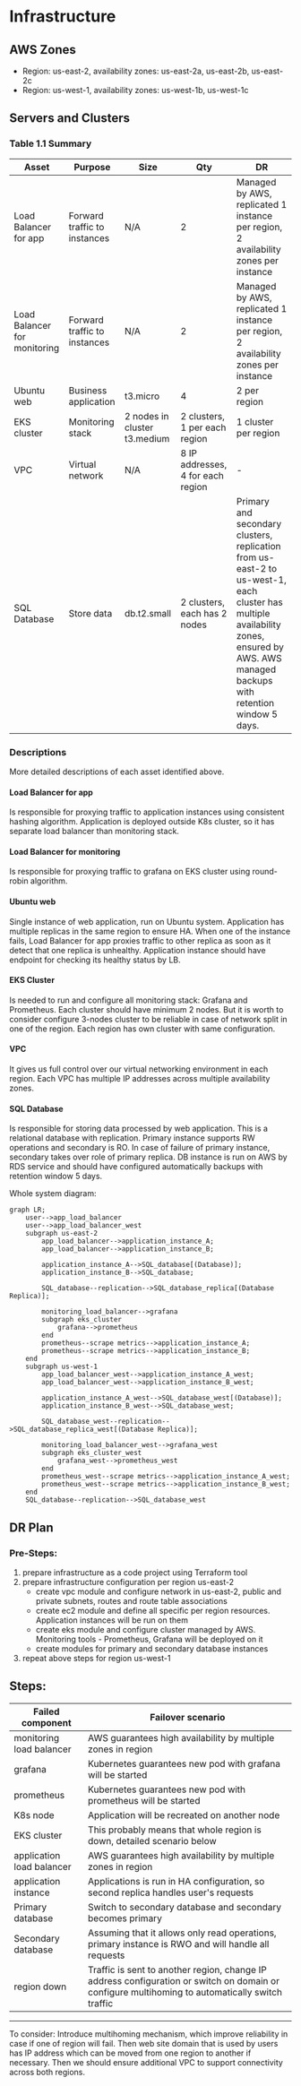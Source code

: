 # Infrastructure

## AWS Zones
- Region: us-east-2, availability zones: us-east-2a, us-east-2b, us-east-2c
- Region: us-west-1, availability zones: us-west-1b, us-west-1c

## Servers and Clusters

### Table 1.1 Summary
| Asset                        | Purpose                      | Size                                                                | Qty                               | DR                                                                                                                                                                                       |
|------------------------------|------------------------------|---------------------------------------------------------------------|-----------------------------------|------------------------------------------------------------------------------------------------------------------------------------------------------------------------------------------|
| Load Balancer for app        | Forward traffic to instances | N/A                                                                 | 2                                 | Managed by AWS, replicated 1 instance per region, 2 availability zones per instance                                                                                                      | 
| Load Balancer for monitoring | Forward traffic to instances | N/A                                                                 | 2                                 | Managed by AWS, replicated 1 instance per region, 2 availability zones per instance                                                                                                      | 
| Ubuntu web                   | Business application         | t3.micro                                                            | 4                                 | 2 per region                                                                                                                                                                             |
| EKS cluster                  | Monitoring stack             | 2 nodes in cluster t3.medium                                        | 2 clusters, 1 per each region     | 1 cluster per region                                                                                                                                                                     |
| VPC                          | Virtual network              | N/A                                                                 | 8 IP addresses, 4 for each region | -                                                                                                                                                                                        |                              
| SQL Database                 | Store data                   | db.t2.small                                                         | 2 clusters, each has 2 nodes      | Primary and secondary clusters, replication from us-east-2 to us-west-1, each cluster has multiple availability zones, ensured by AWS. AWS managed backups with retention window 5 days. |                              

### Descriptions
More detailed descriptions of each asset identified above.

#### Load Balancer for app

Is responsible for proxying traffic to application instances using consistent hashing algorithm.
Application is deployed outside K8s cluster, so it has separate load balancer than monitoring stack.

#### Load Balancer for monitoring

Is responsible for proxying traffic to grafana on EKS cluster using round-robin algorithm.

#### Ubuntu web

Single instance of web application, run on Ubuntu system. Application has multiple replicas in the same region to ensure HA.
When one of the instance fails, Load Balancer for app proxies traffic to other replica as soon as it detect that one replica is unhealthy.
Application instance should have endpoint for checking its healthy status by LB.

#### EKS Cluster

Is needed to run and configure all monitoring stack: Grafana and Prometheus.
Each cluster should have minimum 2 nodes. But it is worth to consider configure 3-nodes cluster to be reliable in case of network split in one of the region.
Each region has own cluster with same configuration.

#### VPC
It gives us full control over our virtual networking environment in each region. Each VPC has multiple IP addresses
across multiple availability zones.

#### SQL Database

Is responsible for storing data processed by web application. This is a relational database with replication.
Primary instance supports RW operations and secondary is RO. In case of failure of primary instance, secondary takes over role of primary replica.
DB instance is run on AWS by RDS service and should have configured automatically backups with retention window 5 days.

Whole system diagram:
```mermaid
graph LR;
    user-->app_load_balancer
    user-->app_load_balancer_west
    subgraph us-east-2
        app_load_balancer-->application_instance_A;
        app_load_balancer-->application_instance_B;
        
        application_instance_A-->SQL_database[(Database)];
        application_instance_B-->SQL_database;
        
        SQL_database--replication-->SQL_database_replica[(Database Replica)];
        
        monitoring_load_balancer-->grafana
        subgraph eks_cluster
            grafana-->prometheus
        end
        prometheus--scrape metrics-->application_instance_A;
        prometheus--scrape metrics-->application_instance_B;
    end
    subgraph us-west-1
        app_load_balancer_west-->application_instance_A_west;
        app_load_balancer_west-->application_instance_B_west;
        
        application_instance_A_west-->SQL_database_west[(Database)];
        application_instance_B_west-->SQL_database_west;
        
        SQL_database_west--replication-->SQL_database_replica_west[(Database Replica)];
        
        monitoring_load_balancer_west-->grafana_west
        subgraph eks_cluster_west
            grafana_west-->prometheus_west
        end
        prometheus_west--scrape metrics-->application_instance_A_west;
        prometheus_west--scrape metrics-->application_instance_B_west;
    end
    SQL_database--replication-->SQL_database_west
```

## DR Plan
### Pre-Steps:

1. prepare infrastructure as a code project using Terraform tool
2. prepare infrastructure configuration per region us-east-2 
   - create vpc module and configure network in us-east-2, public and private subnets, routes and route table associations
   - create ec2 module and define all specific per region resources. Application instances will be run on them
   - create eks module and configure cluster managed by AWS. Monitoring tools - Prometheus, Grafana will be deployed on it
   - create modules for primary and secondary database instances 
3. repeat above steps for region us-west-1

## Steps:

| Failed component          | Failover scenario                                                                                                                               |
|---------------------------|-------------------------------------------------------------------------------------------------------------------------------------------------|
| monitoring load balancer  | AWS guarantees high availability by multiple zones in region                                                                                    |
| grafana                   | Kubernetes guarantees new pod with grafana will be started                                                                                      |
| prometheus                | Kubernetes guarantees new pod with prometheus will be started                                                                                   |
| K8s node                  | Application will be recreated on another node                                                                                                   |
| EKS cluster               | This probably means that whole region is down, detailed scenario below                                                                          | 
| application load balancer | AWS guarantees high availability by multiple zones in region                                                                                    |
| application instance      | Applications is run in HA configuration, so second replica handles user's requests                                                              |
| Primary database          | Switch to secondary database and secondary becomes primary                                                                                      |
| Secondary database        | Assuming that it allows only read operations, primary instance is RWO and will handle all requests                                              |
| region down               | Traffic is sent to another region, change IP address configuration or switch on domain or configure multihoming to automatically switch traffic |

-----
To consider: Introduce multihoming mechanism, which improve reliability in case if one of region will fail.
Then web site domain that is used by users has IP address which can be moved from one region to another if necessary.
Then we should ensure additional VPC to support connectivity across both regions.